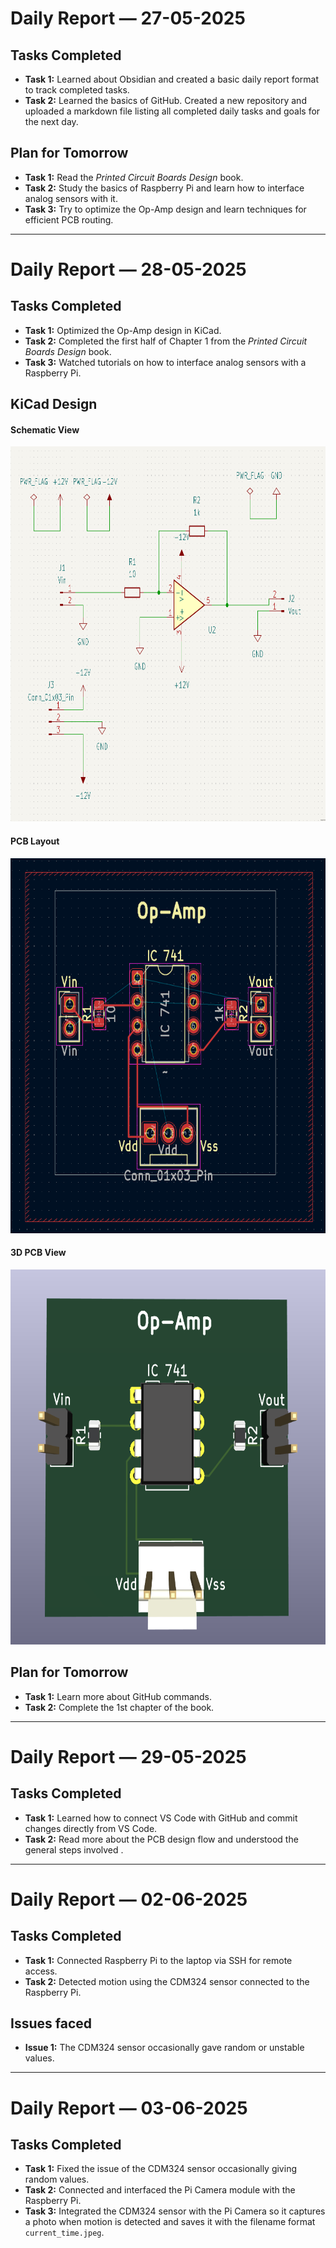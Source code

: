 # Daily Report — 27-05-2025

## Tasks Completed
- **Task 1:** Learned about Obsidian and created a basic daily report format to track completed tasks.
- **Task 2:** Learned the basics of GitHub. Created a new repository and uploaded a markdown file listing all completed daily tasks and goals for the next day.

## Plan for Tomorrow
- **Task 1:** Read the *Printed Circuit Boards Design* book.
- **Task 2:** Study the basics of Raspberry Pi and learn how to interface analog sensors with it.
- **Task 3:** Try to optimize the Op-Amp design and learn techniques for efficient PCB routing.


---


# Daily Report — 28-05-2025

## Tasks Completed
- **Task 1:** Optimized the Op-Amp design in KiCad.
- **Task 2:** Completed the first half of Chapter 1 from the *Printed Circuit Boards Design* book.
- **Task 3:** Watched tutorials on how to interface analog sensors with a Raspberry Pi.

## KiCad Design

#### Schematic View  
<img src="images/Schematic.png" width="600" height="600" />

#### PCB Layout  
<img src="images/PCB.png" width="600" height="600" />

#### 3D PCB View  
<img src="images/3DPCB.png" width="600" height="600" />

## Plan for Tomorrow
- **Task 1:** Learn more about GitHub commands. 
- **Task 2:** Complete the 1st chapter of the book.


---


# Daily Report — 29-05-2025

## Tasks Completed
- **Task 1:** Learned how to connect VS Code with GitHub and commit changes directly from VS Code.
- **Task 2:** Read more about the PCB design flow and understood the general steps involved .


---


# Daily Report — 02-06-2025

## Tasks Completed
- **Task 1:** Connected Raspberry Pi to the laptop via SSH for remote access.
- **Task 2:** Detected motion using the CDM324 sensor connected to the Raspberry Pi.

## Issues faced 
- **Issue 1:** The CDM324 sensor occasionally gave random or unstable values.


---


# Daily Report — 03-06-2025

## Tasks Completed
- **Task 1:** Fixed the issue of the CDM324 sensor occasionally giving random values.
- **Task 2:** Connected and interfaced the Pi Camera module with the Raspberry Pi.
- **Task 3:** Integrated the CDM324 sensor with the Pi Camera so it captures a photo when motion is detected and saves it with the filename format `current_time.jpeg`.



